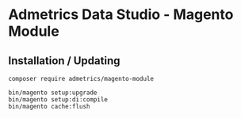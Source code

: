 # Admetrics Data Studio - Magento Module

## Installation / Updating

```
composer require admetrics/magento-module
```

```
bin/magento setup:upgrade
bin/magento setup:di:compile
bin/magento cache:flush
```
